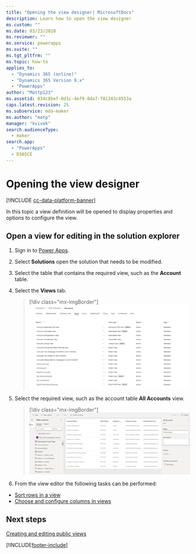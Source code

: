 ```yaml
---
title: "Opening the view designer| MicrosoftDocs"
description: Learn how to open the view designer
ms.custom: ""
ms.date: 03/23/2020
ms.reviewer: ""
ms.service: powerapps
ms.suite: ""
ms.tgt_pltfrm: ""
ms.topic: how-to
applies_to: 
  - "Dynamics 365 (online)"
  - "Dynamics 365 Version 9.x"
  - "PowerApps"
author: "Mattp123"
ms.assetid: 034c8bef-0d1c-4ef9-8da7-f81343c4553a
caps.latest.revision: 25
ms.subservice: mda-maker
ms.author: "matp"
manager: "kvivek"
search.audienceType: 
  - maker
search.app: 
  - "PowerApps"
  - D365CE
---
```

# Opening the view designer

[!INCLUDE [cc-data-platform-banner](../../includes/cc-data-platform-banner.md)]

In this topic a view definition will be opened to display properties and options to configure the view.

## Open a view for editing in the solution explorer

1. Sign in to [Power Apps](https://make.powerapps.com/?utm_source=padocs&utm_medium=linkinadoc&utm_campaign=referralsfromdoc).
1. Select **Solutions** open the solution that needs to be modified.  
1. Select the table that contains the required view, such as the **Account** table.
1. Select the **Views** tab.

    > [!div class="mx-imgBorder"]
    > ![Account view definitions.](media/account-view-definitions.png)

1. Select the required view, such as the account table **All Accounts** view.

    > [!div class="mx-imgBorder"]
    > ![All Accounts view.](media/account-view-designer.png)

1. From the view editor the following tasks can be performed:

- [Sort rows in a view](configure-sorting.md)
- [Choose and configure columns in views](choose-and-configure-columns.md)
  
## Next steps

[Creating and editing public views](create-or-edit-model-driven-app-view.md)

[!INCLUDE[footer-include](../../includes/footer-banner.md)]
